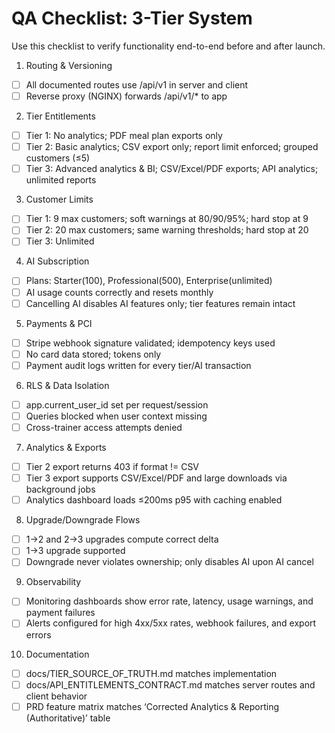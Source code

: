 # QA Checklist: 3-Tier System

Use this checklist to verify functionality end-to-end before and after launch.

1) Routing & Versioning
- [ ] All documented routes use /api/v1 in server and client
- [ ] Reverse proxy (NGINX) forwards /api/v1/* to app

2) Tier Entitlements
- [ ] Tier 1: No analytics; PDF meal plan exports only
- [ ] Tier 2: Basic analytics; CSV export only; report limit enforced; grouped customers (≤5)
- [ ] Tier 3: Advanced analytics & BI; CSV/Excel/PDF exports; API analytics; unlimited reports

3) Customer Limits
- [ ] Tier 1: 9 max customers; soft warnings at 80/90/95%; hard stop at 9
- [ ] Tier 2: 20 max customers; same warning thresholds; hard stop at 20
- [ ] Tier 3: Unlimited

4) AI Subscription
- [ ] Plans: Starter(100), Professional(500), Enterprise(unlimited)
- [ ] AI usage counts correctly and resets monthly
- [ ] Cancelling AI disables AI features only; tier features remain intact

5) Payments & PCI
- [ ] Stripe webhook signature validated; idempotency keys used
- [ ] No card data stored; tokens only
- [ ] Payment audit logs written for every tier/AI transaction

6) RLS & Data Isolation
- [ ] app.current_user_id set per request/session
- [ ] Queries blocked when user context missing
- [ ] Cross-trainer access attempts denied

7) Analytics & Exports
- [ ] Tier 2 export returns 403 if format != CSV
- [ ] Tier 3 export supports CSV/Excel/PDF and large downloads via background jobs
- [ ] Analytics dashboard loads ≤200ms p95 with caching enabled

8) Upgrade/Downgrade Flows
- [ ] 1→2 and 2→3 upgrades compute correct delta
- [ ] 1→3 upgrade supported
- [ ] Downgrade never violates ownership; only disables AI upon AI cancel

9) Observability
- [ ] Monitoring dashboards show error rate, latency, usage warnings, and payment failures
- [ ] Alerts configured for high 4xx/5xx rates, webhook failures, and export errors

10) Documentation
- [ ] docs/TIER_SOURCE_OF_TRUTH.md matches implementation
- [ ] docs/API_ENTITLEMENTS_CONTRACT.md matches server routes and client behavior
- [ ] PRD feature matrix matches ‘Corrected Analytics & Reporting (Authoritative)’ table

